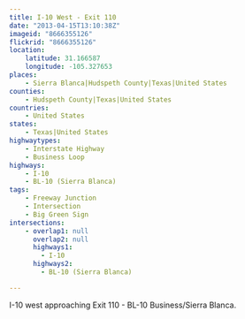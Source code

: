 ```yaml
---
title: I-10 West - Exit 110
date: "2013-04-15T13:10:38Z"
imageid: "8666355126"
flickrid: "8666355126"
location:
    latitude: 31.166587
    longitude: -105.327653
places:
    - Sierra Blanca|Hudspeth County|Texas|United States
counties:
    - Hudspeth County|Texas|United States
countries:
    - United States
states:
    - Texas|United States
highwaytypes:
    - Interstate Highway
    - Business Loop
highways:
    - I-10
    - BL-10 (Sierra Blanca)
tags:
    - Freeway Junction
    - Intersection
    - Big Green Sign
intersections:
    - overlap1: null
      overlap2: null
      highways1:
        - I-10
      highways2:
        - BL-10 (Sierra Blanca)

---
```

I-10 west approaching Exit 110 - BL-10 Business/Sierra Blanca.